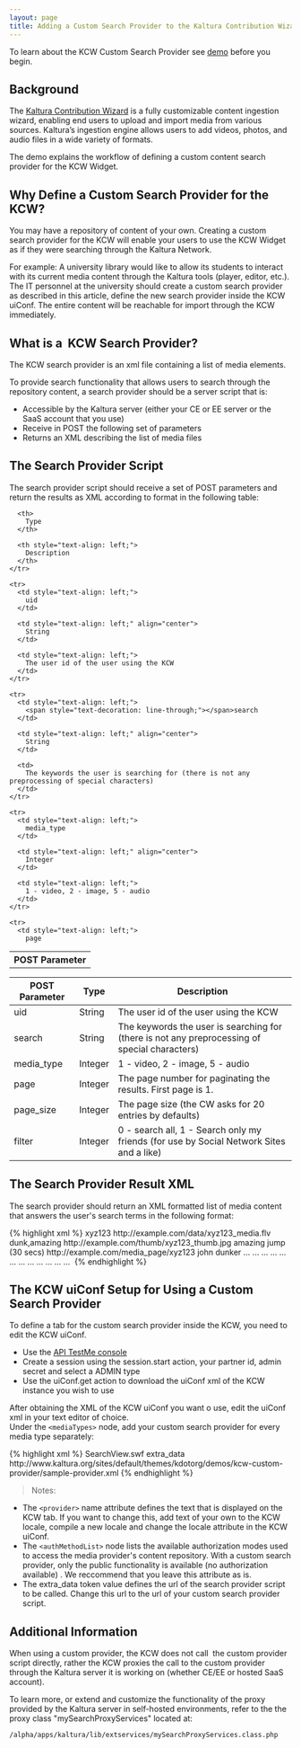 ```yaml
---
layout: page
title: Adding a Custom Search Provider to the Kaltura Contribution Wizard (KCW)
---
```


To learn about the KCW Custom Search Provider see <a href="http://www.kaltura.org/sites/default/themes/kdotorg/demos/kcw-custom-provider/contribution_wizard.php" target="_blank">demo</a> before you begin.

## Background

The <a href="http://knowledge.kaltura.com/kaltura-contribution-wizard-kcw" target="_blank">Kaltura Contribution Wizard</a> is a fully customizable content ingestion wizard, enabling end users to upload and import media from various sources. Kaltura’s ingestion engine allows users to add videos, photos, and audio files in a wide variety of formats. 

The demo explains the workflow of defining a custom content search provider for the KCW Widget.

## Why Define a Custom Search Provider for the KCW?

You may have a repository of content of your own. Creating a custom search provider for the KCW will enable your users to use the KCW Widget as if they were searching through the Kaltura Network.

For example: A university library would like to allow its students to interact with its current media content through the Kaltura tools (player, editor, etc.).  
The IT personnel at the university should create a custom search provider as described in this article, define the new search provider inside the KCW uiConf. The entire content will be reachable for import through the KCW immediately.

## What is a  KCW Search Provider?

The KCW search provider is an xml file containing a list of media elements.

To provide search functionality that allows users to search through the repository content, a search provider should be a server script that is:

*   Accessible by the Kaltura server (either your CE or EE server or the SaaS account that you use)
*   Receive in POST the following set of parameters
*   Returns an XML describing the list of media files

## The Search Provider Script

The search provider script should receive a set of POST parameters and return the results as XML according to format in the following table:

<table cellpadding="6">
  <tbody>
    <tr>
      <th>
        POST Parameter
      </th>
      
      <th>
        Type
      </th>
      
      <th style="text-align: left;">
        Description
      </th>
    </tr>
    
    <tr>
      <td style="text-align: left;">
        uid
      </td>
      
      <td style="text-align: left;" align="center">
        String
      </td>
      
      <td style="text-align: left;">
        The user id of the user using the KCW
      </td>
    </tr>
    
    <tr>
      <td style="text-align: left;">
        <span style="text-decoration: line-through;"></span>search
      </td>
      
      <td style="text-align: left;" align="center">
        String
      </td>
      
      <td>
        The keywords the user is searching for (there is not any preprocessing of special characters)
      </td>
    </tr>
    
    <tr>
      <td style="text-align: left;">
        media_type
      </td>
      
      <td style="text-align: left;" align="center">
        Integer
      </td>
      
      <td style="text-align: left;">
        1 - video, 2 - image, 5 - audio
      </td>
    </tr>
    
    <tr>
      <td style="text-align: left;">
        page
| POST Parameter | Type    | Description                                                                                   |
|----------------|---------|-----------------------------------------------------------------------------------------------|
| uid            | String  | The user id of the user using the KCW                                                         |
| search         | String  | The keywords the user is searching for (there is not any preprocessing of special characters) |
| media_type     | Integer | 1 - video, 2 - image, 5 - audio                                                               |
| page           | Integer | The page number for paginating the results. First page is 1.                                  |
| page_size      | Integer | The page size (the CW asks for 20 entries by defaults)                                        |
| filter         | Integer | 0 - search all, 1 - Search only my friends (for use by Social Network Sites and a like)       |

## The Search Provider Result XML

The search provider should return an XML formatted list of media content that answers the user's search terms in the following format:

<div>
  {% highlight xml %}<objects> <num_0> <id>xyz123</id><!-- An id that uniquely identify the media --> <url>http://example.com/data/xyz123_media.flv</url><!-- The url to download the media file from --> <tags>dunk,amazing</tags><!-- Comma delimited tags --> <title>amazing dunk</title><!-- The name of the media --> <thumb>http://example.com/thumb/xyz123_thumb.jpg</thumb><!-- Thumbnail url --> <description>amazing jump (30 secs)</description><!-- Displayed description shown in the CW as a tooltip - this will not be stored after import --> <source_link>http://example.com/media_page/xyz123</source_link><!-- OPTIONAL - link to an html page containing the media (for source attribution) --> <credit>john dunker</credit><!-- OPTIONAL - containing attribution information --> <media_source></media_source><!-- OPTIONAL - overrides the request media source --> <flash_playback_type></flash_playback_type><!-- OPTIONAL - for audio files "audio" / "video" --> <license></license><!-- OPTIONAL - enumeration for license type --> </num_0> <num_1> <id>...</id> <url>...</url> <tags>...</tags> <title>...</title> <thumb>...</thumb> <description>...</description> <source_link>...</source_link> <credit>...</credit> <media_source>...</media_source> <flash_playback_type>...</flash_playback_type> <license>...</license> </num_1> ... <num_N> ... </num_N> </objects> {% endhighlight %}
</div>

## The KCW uiConf Setup for Using a Custom Search Provider

To define a tab for the custom search provider inside the KCW, you need to edit the KCW uiConf.

*   Use the <a href="https://developer.kaltura.com/console" target="_blank">API TestMe console</a>
*   Create a session using the session.start action, your partner id, admin secret and select a ADMIN type
*   Use the uiConf.get action to download the uiConf xml of the KCW instance you wish to use

After obtaining the XML of the KCW uiConf you want o use, edit the uiConf xml in your text editor of choice.  
Under the `<mediaTypes>` node, add your custom search provider for every media type separately:

<div>
  {% highlight xml %}<media type="video"> <!-- For every media type; video, audio, image, document, etc. --> <provider id="thissite" name="anywebpage" code="28"> <!-- leave the id and code attributes as is, the name attribute is linked to the locale used --> <moduleUrl>SearchView.swf</moduleUrl> <!-- Always leave as is - this define the actual KCW view to load --> <authMethodList> <authMethod type="1" /> </authMethodList> <tokens> <token> <name>extra_data</name> <value>http://www.kaltura.org/sites/default/themes/kdotorg/demos/kcw-custom-provider/sample-provider.xml</value> </token> </tokens> </provider> </media>{% endhighlight %}
</div>

> Notes:
*   The `<provider>` name attribute defines the text that is displayed on the KCW tab. If you want to change this, add text of your own to the KCW locale, compile a new locale and change the locale attribute in the KCW uiConf.
*   The `<authMethodList>` node lists the available authorization modes used to access the media provider's content repository. With a custom search provider, only the public functionality is available (no authorization available) . We reccommend that you leave this attribute as is.
*   The extra_data token value defines the url of the search provider script to be called. Change this url to the url of your custom search provider script.

## Additional Information

When using a custom provider, the KCW does not call  the custom provider script directly, rather the KCW proxies the call to the custom provider through the Kaltura server it is working on (whether CE/EE or hosted SaaS account).

To learn more, or extend and customize the functionality of the proxy provided by the Kaltura server in self-hosted environments, refer to the the proxy class "mySearchProxyServices" located at:

`/alpha/apps/kaltura/lib/extservices/mySearchProxyServices.class.php`

